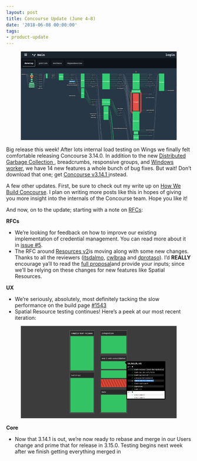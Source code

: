 ```yaml
---
layout: post
title: Concourse Update (June 4–8)
date: '2018-06-08 00:00:00'
tags:
- product-update
---
```


<figure class="kg-card kg-image-card"><img src="assets/images/downloaded_images/Concourse-Update--June-4-8-/1-XZfbfSSmYOJi2Ujc1uDP7Q.png" class="kg-image" alt loading="lazy"></figure>

Big release this week! After lots internal load testing on Wings we finally felt comfortable releasing Concourse 3.14.0. In addition to the new [Distributed Garbage Collection&nbsp;](https://medium.com/concourse-ci/distributed-garbage-collection-ae3867ab5438), breadcrumbs, responsive groups, and [Windows worker](https://github.com/concourse/concourse-bosh-deployment/blob/master/cluster/operations/windows-worker.yml), we have 14 new features a whole bunch of bug fixes. But wait! Don’t download that one; get [Concourse v3.14.1 i](https://concourse-ci.org/download.html#v3141)nstead.

A few other updates. First, be sure to check out my write up on [How We Build Concourse](https://medium.com/concourse-ci/how-we-build-concourse-dd15939d92f2). I plan on writing more posts like this in hopes of giving you more insight into the internals of the Concourse team. Hope you like it!

And now, on to the update; starting with a note on [RFCs](https://github.com/concourse/rfcs):

**RFCs**

- We’re looking for feedback on how to improve our existing implementation of credential management. You can read more about it in [issue #5](https://github.com/concourse/rfcs/issues/5).
- The RFC around [Resources v2](https://github.com/concourse/rfcs/pull/1)is moving along with some new changes. Thanks to all the reviewers ([itsdalmo](https://github.com/itsdalmo), [cwlbraa](https://github.com/cwlbraa) and [dprotaso](https://github.com/dprotaso)). I’d **REALLY** encourage ya’ll to read the [full proposal](https://github.com/vito/rfcs/blob/resources-v2/01-resources-v2/proposal.md)and provide your inputs; since we’ll be relying on these changes for new features like Spatial Resources.

**UX**

- We’re seriously, absolutely, most definitely tacking the slow performance on the build page [#1543](https://github.com/concourse/concourse/issues/1543#issuecomment-394449918)
- Spatial Resource testing continues! Here’s a peek at our most recent iteration:
<figure class="kg-card kg-image-card"><img src="assets/images/downloaded_images/Concourse-Update--June-4-8-/1-C8RdmEmjBxrG5pzamGDMSg.png" class="kg-image" alt loading="lazy"></figure>

**Core**

- Now that 3.14.1 is out, we’re now ready to rebase and merge in our Users change and prime that for release in 3.15.0. Testing begins next week after we finish getting everything merged in

